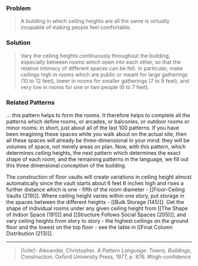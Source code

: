 ### Problem
>A building in which ceiling heights are all the same is virtually incapable of making people feel comfortable.

### Solution
>Vary the ceiling heights continuously throughout the building, especially between rooms which open into each other, so that the relative intimacy of different spaces can be felt. In particular, make ceilings high in rooms which are public or meant for large gatherings (10 to 12 feet), lower in rooms for smaller gatherings (7 to 9 feet), and very low in rooms for one or two people (6 to 7 feet).

### Related Patterns
... this pattern helps to form the rooms. It therefore helps to complete all the patterns which define rooms, or arcades, or balconies, or outdoor rooms or minor rooms: in short, just about all of the last 100 patterns. If you have been imagining these spaces while you walk about on the actual site, then all these spaces will already be three-dimensional in your mind: they will be volumes of space, not merely areas on plan. Now, with this pattern, which determines ceiling heights, the next pattern which determines the exact shape of each room, and the remaining patterns in the language, we fill out this three dimensional conception of the building.

The construction of floor vaults will create variations in ceiling height almost automatically since the vault starts about 6 feet 6 inches high and rises a further distance which is one - fifth of the room diameter - [[Floor-Ceiling Vaults (219)]]. Where ceiling height varies within one story, put storage in the spaces between the different heights - [[Bulk Storage (145)]]. Get the shape of individual rooms under any given ceiling height from [[The Shape of Indoor Space (191)]] and [[Structure Follows Social Spaces (205)]]; and vary ceiling heights from story to story - the highest ceilings on the ground floor and the lowest on the top floor - see the table in [[Final Column Distribution (213)]].

---
> [!cite]- Alexander, Christopher. _A Pattern Language: Towns, Buildings, Construction_. Oxford University Press, 1977, p. 876.
> #high-confidence 